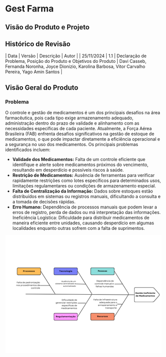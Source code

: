 # Gest Farma
## Visão do Produto e Projeto

## Histórico de Revisão

|   Data   |   Versão   |   Descrição   |   Autor   |
|   25/11/2024   |   1.1   |   Declaração de Problema, Posição do Produto e Objetivos do Produto   |    Davi Casseb, Fernanda Noronha, Joyce Dionizio, Karolina Barbosa, Vitor Carvalho Pereira, Yago Amin Santos   |

## Visão Geral do Produto
### Problema
O controle e gestão de medicamentos é um dos principais desafios na área farmacêutica, pois cada tipo exige armazenamento adequado, administração dentro do prazo de validade e alinhamento com as necessidades específicas de cada paciente. Atualmente, a Força Aérea Brasileira (FAB) enfrenta desafios significativos na gestão de estoque de medicamentos, o que pode impactar diretamente a eficiência operacional e a segurança no uso dos medicamentos. Os principais problemas identificados incluem:
- **Validade dos Medicamentos:** Falta de um controle eficiente que identifique e alerte sobre medicamentos próximos do vencimento, resultando em desperdício e possíveis riscos à saúde.
- **Restrição de Medicamentos:** Ausência de ferramentas para verificar rapidamente restrições como lotes específicos para determinados usos, limitações regulamentares ou condições de armazenamento especial.
- **Falta de Centralização da Informação:** Dados sobre estoques estão distribuídos em sistemas ou registros manuais, dificultando a consulta e a tomada de decisões rápidas.
- **Erro Humano:** Dependência de processos manuais que podem levar a erros de registro, perda de dados ou má interpretação das informações.
Ineficiência Logística: Dificuldade para distribuir medicamentos de maneira eficiente entre unidades, causando desperdício em algumas localidades enquanto outras sofrem com a falta de suprimentos.

![Diagrama de Ishikawa do Produto GestFarma](docs\espinhadepeixe.png)


